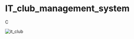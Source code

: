 # IT_club_management_system
C


![it_club](https://user-images.githubusercontent.com/22840682/37173654-13b65144-230c-11e8-8aa6-188f2076a531.PNG)

